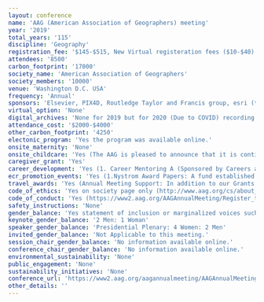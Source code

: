 ```yaml
---
layout: conference 
name: 'AAG (American Association of Geographers) meeting'
year: '2019'
total_years: '115'
discipline: 'Geography'
registration_fee: '$145-$515, New Virtual registeration fees ($10-$40)'
attendees: '8500'
carbon_footprint: '17000'
society_name: 'American Association of Geographers'
society_members: '10000'
venue: 'Washington D.C. USA'
frequency: 'Annual'
sponsors: 'Elsevier, PIX4D, Routledge Taylor and Francis group, esri (the science of where)'
virtual_option: 'None'
digital_archives: 'None for 2019 but for 2020 (Due to COVID) recording of all presentations will be done for the 2020 virtual annual meeting.'
attendance_cost: '$2000-$4000'
other_carbon_footprint: '4250'
electonic_program: 'Yes the program was available online.'
onsite_maternity: 'None'
onsite_childcare: 'Yes (The AAG is pleased to announce that it is continuing full-time, professionally managed and staffed onsite childcare services for the 2020 Annual Meeting in Denver, Colorado. The onsite childcare services will be provided by Accent on Children’s Arrangements, Inc. (ACCENT) www.accentoca.com, which will design and run a children’s program called CAMP AAG. CAMP AAG will offer age-appropriate activities for children ranging from 6 months to 17 years of age (separated into age-appropriate groups) including curriculum-enriched, hands-on, creative activities, arts & crafts projects, active games, and more. CAMP AAG is also open to children with disabilities. ACCENT will staff CAMP AAG with teacher professional child care providers who have completed ACCENT’s specialized training program. In addition, ACCENT’s onsite supervisors are CPR and Pediatric First Aid certified. The AAG will cover the overall costs to hire ACCENT to establish and staff the onsite childcare facility, and will also subsidize their hourly childcare rates. ACCENTs standard hourly rate for childcare is $12 for children ages 6 months to 3 years and $10 for children ages 3 to 17 years. In addition to paying for all of the facility and staffing costs, the AAG will again subsidize the hourly rates by 50percent in this sixth year.)'
caregiver_grant: 'Yes'
career_development: 'Yes (1. Career Mentoring A (Sponsored by Careers and Professional Development) 2. Do Human Geographers Need Computational Thinking Skills?  3. Writing Successfully for the Journal of Geography in Higher Education (JGHE) 4. Telling Your Story with Esri Story Maps Apps  5. Networking: Promoting Yourself by Making Connections that Count  6. Finding Your Career Outside Academia I: A Workshop for Graduate Students. 7. Writing from Qualitative Data: an Advanced PhD Student Workshop   8. Walking the Tightrope: Practical Ideas for Women in Geography on Finding your Voice   9. Critical Approaches to Disability Workshop 10. Preparing Students for 21st Century Careers in Geography)'
ecr_promotion_events: 'Yes (1.Nystrom Award Papers: A fund established by former AAG Executive Director J. Warren Nystrom supports an annual prize for a paper based upon a recent dissertation in geography. Papers must be presented at the upcoming AAG Annual Meeting. Guidelines for submitting papers for this award differ substantially from those for other papers. Applicants for Nystrom awards should review the full eligibility and application details online.)'
travel_awards: 'Yes (Annual Meeting Support: In addition to our Grants and Awards programs, the AAG has a variety of opportunities for students, un-/underemployed geographers, and scholars outside the discipline to attend and participate in the Annual Meeting. 1. Enrichment Funds: The Annual Meeting Enrichment Funds Committee will allocate approximately $30,000 to support participation of distinguished non-geographers in the AAG Annual Meeting. The priority deadline for applications is November 7. Any applications received after this time will be considered on a case by case basis, if there are remaining funds.   2.Community College Travel Grants: Support from this grant program is awarded to outstanding students from community colleges, junior colleges, city colleges, or similar two-year educational institutions to attend the next AAG Annual Meeting. The award consists of meeting registration, one year membership in the AAG, and a travel expense subsidy of $500 to be used to defray the costs of attending the AAG Annual Meeting. The deadline for this award is November 1.   3.Conference Assistants: Students and unemployed or underemployed geographers are encouraged to apply for this unique opportunity to help offset their meeting registration costs. All applicants must be registered and paid for the meeting to be chosen as a conference volunteer. Conference Assistants will receive $14.50 per hour in return for their time.  4.AAG Council Award for Outstanding Graduate Student Paper at a Regional Meeting: the award is designed to encourage graduate student participation at regional meetings and support their attendance at AAG annual meetings. Each awardee will receive $1,000 in funding towards registration and travel costs for the AAG annual meeting.  5.Specialty and Affinity Group Competitions: ach year many AAG Specialty and Affinity Groups confer travel grants, hold paper competitions, and bestow honors and awards to their faculty and student members at the AAG Annual Meeting. Notices for these competitions may appear on the relevant specialty group’s website or listserv, in the AAG Newsletter. For more information about a specific competition, please contact the chair of the relevant AAG Specialty or Affinity Group. Contact information for chairs and links to group webpages are available in the AAG Specialty and Affinity Group Directory.)'
code_of_ethics: 'Yes on society page only (http://www.aag.org/cs/about_aag/governance/statement_of_professional_ethics)'
code_of_conduct: 'Yes (https://www2.aag.org/AAGAnnualMeeting/Register_to_Attend/Event_Conduct_Policy/AAGAnnualMeeting/Inclusion_and_Respect.aspx?hkey=c6febef5-c4cb-41fa-9dc7-09e7a69647d8)'
safety_instructions: 'None'
gender_balance: 'Yes statement of inclusion or marginalized voices such as Women and LGBTQI and respect (https://www2.aag.org/AAGAnnualMeeting/Register_to_Attend/Event_Conduct_Policy/AAGAnnualMeeting/Inclusion_and_Respect.aspx?hkey=c6febef5-c4cb-41fa-9dc7-09e7a69647d8)'
keynote_gender_balance: '2 Men: 1 Woman'
speaker_gender_balance: 'Presidential Plenary: 4 Women: 2 Men'
invited_gender_balance: 'Not Applicable to this meeting.'
session_chair_gender_balance: 'No information available online.'
conference_chair_gender_balance: 'No information available online.'
environmental_sustainability: 'None'
public_engagement: 'None'
sustainability_initiatives: 'None'
conference_url: 'https://www2.aag.org/aagannualmeeting/AAGAnnualMeeting/AAG2019DC.aspx'
other_details: ''
---
```

